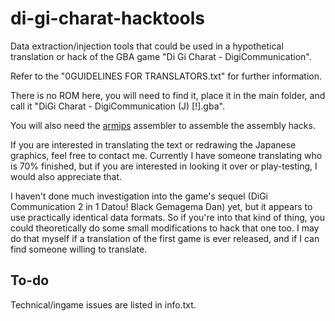 # di-gi-charat-hacktools

Data extraction/injection tools that could be used in a hypothetical translation or hack of the GBA game "Di Gi Charat - DigiCommunication".

Refer to the "0GUIDELINES FOR TRANSLATORS.txt" for further information.

There is no ROM here, you will need to find it, place it in the main folder, and call it "DiGi Charat - DigiCommunication (J) [!].gba".

You will also need the [armips](https://github.com/Kingcom/armips) assembler to assemble the assembly hacks.

If you are interested in translating the text or redrawing the Japanese graphics, feel free to contact me. Currently I have someone translating who is 70% finished, but if you are interested in looking it over or play-testing, I would also appreciate that.

I haven't done much investigation into the game's sequel (DiGi Communication 2 in 1 Datou! Black Gemagema Dan) yet, but it appears to use practically identical data formats. So if you're into that kind of thing, you could theoretically do some small modifications to hack that one too. I may do that myself if a translation of the first game is ever released, and if I can find someone willing to translate.

## To-do

Technical/ingame issues are listed in info.txt.